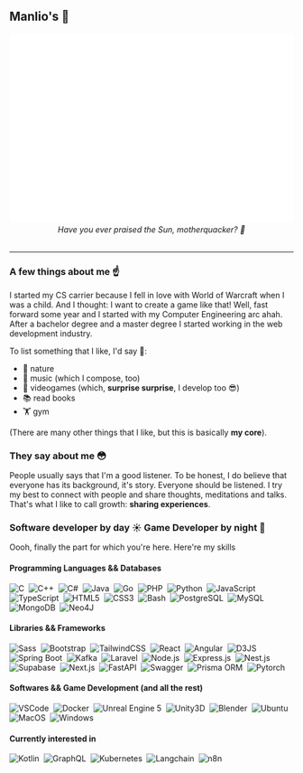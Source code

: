## Manlio's 🤖

<div align="center">
  <img src="header.svg"/>
</div>
<div align="center" style="font-style: italic">Have you ever praised the Sun, motherquacker? 🦆</div>
&nbsp;

------

### A few things about me ☝️
I started my CS carrier because I fell in love with World of Warcraft when I was a child. And I thought: I want to create a game like that!
Well, fast forward some year and I started with my Computer Engineering arc ahah.
After a bachelor degree and a master degree I started working in the web development industry.

To list something that I like, I'd say 🤔:
- 🌲 nature
- 🎹 music (which I compose, too)
- 👾 videogames (which, __surprise surprise__, I develop too 😎)
- 📚 read books
- 🏋️ gym

(There are many other things that I like, but this is basically __my core__).

### They say about me 😳
People usually says that I'm a good listener. To be honest, I do believe that everyone has its background, it's story. Everyone should be listened.
I try my best to connect with people and share thoughts, meditations and talks. That's what I like to call growth: **sharing experiences**.

### Software developer by day ☀️ Game Developer by night 🌙
Oooh, finally the part for which you're here. Here're my skills

#### Programming Languages && Databases
<img src="https://cdn.jsdelivr.net/gh/devicons/devicon@latest/icons/c/c-original.svg" title="C" alt="C" width="35" height="35" />&nbsp;
<img src="https://cdn.jsdelivr.net/gh/devicons/devicon@latest/icons/cplusplus/cplusplus-original.svg" title="C++" alt="C++" width="35" height="35" />&nbsp;
<img src="https://cdn.jsdelivr.net/gh/devicons/devicon@latest/icons/csharp/csharp-original.svg" title="C#" alt="C#" width="35" height="35" />&nbsp;
<img src="https://cdn.jsdelivr.net/gh/devicons/devicon@latest/icons/java/java-original.svg" title="Java" alt="Java" width="35" height="35" />&nbsp;
<img src="https://cdn.jsdelivr.net/gh/devicons/devicon@latest/icons/go/go-original-wordmark.svg" title="Go" alt="Go" width="35" height="35" />&nbsp;
<img src="https://cdn.jsdelivr.net/gh/devicons/devicon@latest/icons/php/php-original.svg" title="PHP" alt="PHP" width="35" height="35" />&nbsp;
<img src="https://cdn.jsdelivr.net/gh/devicons/devicon@latest/icons/python/python-original.svg" title="Python" alt="Python" width="35" height="35" />&nbsp;
<img src="https://cdn.jsdelivr.net/gh/devicons/devicon@latest/icons/javascript/javascript-original.svg" title="JavaScript" alt="JavaScript" width="35" height="35" />&nbsp;
<img src="https://cdn.jsdelivr.net/gh/devicons/devicon@latest/icons/typescript/typescript-original.svg" title="TypeScript" alt="TypeScript" width="35" height="35" />&nbsp;
<img src="https://cdn.jsdelivr.net/gh/devicons/devicon@latest/icons/html5/html5-original.svg" title="HTML5" alt="HTML5" width="35" height="35" />&nbsp;
<img src="https://cdn.jsdelivr.net/gh/devicons/devicon@latest/icons/css3/css3-original.svg" title="CSS3" alt="CSS3" width="35" height="35" />&nbsp;
<img src="https://cdn.jsdelivr.net/gh/devicons/devicon@latest/icons/bash/bash-original.svg" title="Bash" alt="Bash" width="35" height="35" />&nbsp;
<img src="https://cdn.jsdelivr.net/gh/devicons/devicon@latest/icons/postgresql/postgresql-original.svg" title="PostgreSQL" alt="PostgreSQL" width="35" height="35" />&nbsp;
<img src="https://cdn.jsdelivr.net/gh/devicons/devicon@latest/icons/mysql/mysql-original.svg" title="MySQL" alt="MySQL" width="35" height="35" />&nbsp;
<img src="https://cdn.jsdelivr.net/gh/devicons/devicon@latest/icons/mongodb/mongodb-original.svg" title="MongoDB" alt="MongoDB" width="35" height="35" />&nbsp;
<img src="https://cdn.jsdelivr.net/gh/devicons/devicon@latest/icons/neo4j/neo4j-original.svg" title="Neo4J" alt="Neo4J" width="35" height="35" />&nbsp;

#### Libraries && Frameworks
<img src="https://cdn.jsdelivr.net/gh/devicons/devicon@latest/icons/sass/sass-original.svg" title="Sass" alt="Sass" width="35" height="35" />&nbsp;
<img src="https://cdn.jsdelivr.net/gh/devicons/devicon@latest/icons/bootstrap/bootstrap-original.svg" title="Bootstrap" alt="Bootstrap" width="35" height="35" />&nbsp;
<img src="https://cdn.jsdelivr.net/gh/devicons/devicon@latest/icons/tailwindcss/tailwindcss-original.svg" title="TailwindCSS" alt="TailwindCSS" width="35" height="35" />&nbsp;
<img src="https://cdn.jsdelivr.net/gh/devicons/devicon@latest/icons/react/react-original.svg" title="React" alt="React" width="35" height="35" />&nbsp;
<img src="https://cdn.jsdelivr.net/gh/devicons/devicon@latest/icons/angular/angular-original.svg" title="Angular" alt="Angular" width="35" height="35" />&nbsp;
<img src="https://cdn.jsdelivr.net/gh/devicons/devicon@latest/icons/d3js/d3js-original.svg" title="D3JS" alt="D3JS" width="35" height="35" />&nbsp;
<img src="https://cdn.jsdelivr.net/gh/devicons/devicon@latest/icons/spring/spring-original.svg" title="Spring Boot" alt="Spring Boot" width="35" height="35" />&nbsp;
<img src="https://cdn.jsdelivr.net/gh/devicons/devicon@latest/icons/apachekafka/apachekafka-original.svg" title="Kafka" alt="Kafka" width="35" height="35" />&nbsp;
<img src="https://cdn.jsdelivr.net/gh/devicons/devicon@latest/icons/laravel/laravel-original.svg" title="Laravel" alt="Laravel" width="35" height="35" />&nbsp;
<img src="https://cdn.jsdelivr.net/gh/devicons/devicon@latest/icons/nodejs/nodejs-original.svg" title="Node.js" alt="Node.js" width="35" height="35" />&nbsp;
<img src="https://cdn.jsdelivr.net/gh/devicons/devicon@latest/icons/express/express-original.svg" title="Express.js" alt="Express.js" width="35" height="35" />&nbsp;
<img src="https://cdn.jsdelivr.net/gh/devicons/devicon@latest/icons/nestjs/nestjs-original.svg" title="Nest.js" alt="Nest.js" width="35" height="35" />&nbsp;
<img src="https://cdn.jsdelivr.net/gh/devicons/devicon@latest/icons/supabase/supabase-original.svg" title="Supabase" alt="Supabase" width="35" height="35" />&nbsp;
<img src="https://cdn.jsdelivr.net/gh/devicons/devicon@latest/icons/nextjs/nextjs-original.svg" title="Next.js" alt="Next.js" width="35" height="35" />&nbsp;
<img src="https://cdn.jsdelivr.net/gh/devicons/devicon@latest/icons/fastapi/fastapi-original.svg" title="FastAPI" alt="FastAPI" width="35" height="35" />&nbsp;
<img src="https://cdn.jsdelivr.net/gh/devicons/devicon@latest/icons/swagger/swagger-original.svg" title="Swagger" alt="Swagger" width="35" height="35" />&nbsp;
<img src="https://cdn.jsdelivr.net/gh/devicons/devicon@latest/icons/prisma/prisma-original.svg" title="Prisma ORM" alt="Prisma ORM" width="35" height="35" />&nbsp;
<img src="https://cdn.jsdelivr.net/gh/devicons/devicon@latest/icons/pytorch/pytorch-original.svg" title="Pytorch" alt="Pytorch" width="35" height="35" />&nbsp;

#### Softwares && Game Development (and all the rest)
<img src="https://cdn.jsdelivr.net/gh/devicons/devicon@latest/icons/vscode/vscode-original.svg" title="VSCode" alt="VSCode" width="35" height="35" />&nbsp;
<img src="https://cdn.jsdelivr.net/gh/devicons/devicon@latest/icons/docker/docker-original.svg" title="Docker" alt="Docker" width="35" height="35" />&nbsp;
<img src="https://cdn.jsdelivr.net/gh/devicons/devicon@latest/icons/unrealengine/unrealengine-original.svg" title="Unreal Engine 5" alt="Unreal Engine 5" width="35" height="35" />&nbsp;
<img src="https://cdn.jsdelivr.net/gh/devicons/devicon@latest/icons/unity/unity-original.svg" title="Unity3D" alt="Unity3D" width="35" height="35" />&nbsp;
<img src="https://cdn.jsdelivr.net/gh/devicons/devicon@latest/icons/blender/blender-original.svg" title="Blender" alt="Blender" width="35" height="35" />&nbsp;
<img src="https://cdn.jsdelivr.net/gh/devicons/devicon@latest/icons/ubuntu/ubuntu-original.svg" title="Ubuntu" alt="Ubuntu" width="35" height="35" />&nbsp;
<img src="https://cdn.brandfetch.io/idnrCPuv87/w/400/h/400/theme/dark/icon.png?c=1bxid64Mup7aczewSAYMX&t=1749539604383" title="MacOS" alt="MacOS" width="35" height="35" />&nbsp;
<img src="https://cdn.brandfetch.io/idO_D7E2El/theme/dark/symbol.svg?c=1bxid64Mup7aczewSAYMX&t=1756706088669" title="Windows" alt="Windows" width="35" height="35" />&nbsp;

#### Currently interested in
<img src="https://cdn.jsdelivr.net/gh/devicons/devicon@latest/icons/kotlin/kotlin-original.svg" title="Kotlin" alt="Kotlin" width="35" height="35" />&nbsp;
<img src="https://cdn.jsdelivr.net/gh/devicons/devicon@latest/icons/graphql/graphql-plain.svg" title="GraphQL" alt="GraphQL" width="35" height="35" />&nbsp;
<img src="https://cdn.jsdelivr.net/gh/devicons/devicon@latest/icons/kubernetes/kubernetes-original.svg" title="Kubernetes" alt="Kubernetes" width="35" height="35" />&nbsp;
<img src="https://cdn.brandfetch.io/idzf7Sjo28/w/400/h/400/theme/dark/icon.jpeg?c=1bxid64Mup7aczewSAYMX&t=1759403690368" title="Langchain" alt="Langchain" width="35" height="35" />&nbsp;
<img src="https://cdn.brandfetch.io/idO6_6uqJ9/theme/dark/symbol.svg?c=1bxid64Mup7aczewSAYMX&t=1671625024436" title="n8n" alt="n8n" width="35" height="35" />&nbsp;
